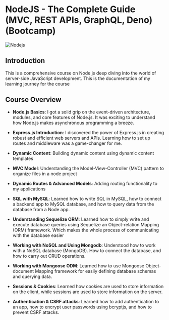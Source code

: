 # NodeJS - The Complete Guide (MVC, REST APIs, GraphQL, Deno) (Bootcamp)
![Nodejs](https://blog.logrocket.com/wp-content/uploads/2019/10/nodejs.png)

## Introduction

This is a comprehensive course on Node.js deep diving into the world of server-side JavaScript development. This is the documentation of my learning journey for the course

## Course Overview

- **Node.js Basics**: I got a solid grip on the event-driven architecture, modules, and core features of Node.js. It was exciting to understand how Node.js makes asynchronous programming a breeze.

- **Express.js Introduction**: I discovered the power of Express.js in creating robust and efficient web servers and APIs. Learning how to set up routes and middleware was a game-changer for me.

- **Dynamic Content**: Building dynamic content using dynamic content templates

- **MVC Model**: Understanding the Model-View-Controller (MVC) pattern to organize files in a node project

- **Dynamic Routes & Advanced Models**: Adding routing functionality to my applications

- **SQL with MySQL**: Learned how to write SQL in MySQL, how to connect a backend app to MySQL database, and how to query data from the database from a Node app.
  
- **Understanding Sequelize ORM**: Learned how to simply write and execute database queries using Sequelize an Object-relation Mapping (ORM) framework. Which makes the whole process of communicating with the database easier
  
- **Working with NoSQL and Using Mongodb**: Understood how to work with a NoSQL database (MongoDB). How to connect the database, and how to carry out CRUD operations.
   
- **Working with Mongoose ODM**: Learned how to use Mongoose Object-document Mapping framework for easily defining database schemas and querying data.
  
- **Sessions & Cookies**: Learned how cookies are used to store information on the client, while sessions are used to store information on the server.
  
- **Authentication & CSRF attacks**: Learned how to add authentication to an app, how to encrypt user passwords using bcryptjs, and how to prevent CSRF attacks.  
